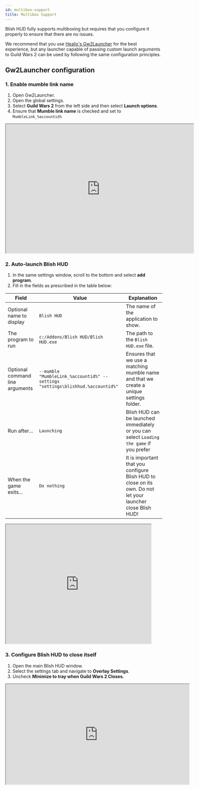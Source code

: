 ```yaml
---
id: multibox-support
title: Multibox Support
---
```


Blish HUD fully supports multiboxing but requires that you configure it properly to ensure that there are no issues.

We recommend that you use [Healix's Gw2Launcher](https://github.com/Healix/Gw2Launcher) for the best experience, but any launcher capable of passing custom launch arguments to Guild Wars 2 can be used by following the same configuration principles.

## Gw2Launcher configuration

### 1. Enable mumble link name

1. Open Gw2Launcher.
2. Open the global settings.
3. Select **Guild Wars 2** from the left side and then select **Launch options**.
4. Ensure that **Mumble link name** is checked and set to `MumbleLink_%accountid%`

<iframe width="602" height="413" src="https://giant.gfycat.com/DemandingAnimatedAsianconstablebutterfly.mp4"></iframe>

### 2. Auto-launch Blish HUD

1. In the same settings window, scroll to the bottom and select **add program**.
2. Fill in the fields as prescribed in the table below:

| Field | Value | Explanation |
|-|-|-|
| Optional name to display | `Blish HUD` | The name of the application to show. |
| The program to run | `c:/Addons/Blish HUD/Blish HUD.exe` | The path to the `Blish HUD.exe` file. |
| Optional command line arguments | `--mumble "MumbleLink_%accountid%" --settings "settings\blishhud.%accountid%"` | Ensures that we use a matching mumble name and that we create a unique settings folder. |
| Run after... | `Launching` | Blish HUD can be launched immediately or you can select `Loading the game` if you prefer |
| When the game exits... | `Do nothing` | It is important that you configure Blish HUD to close on its own. Do not let your launcher close Blish HUD! |

<iframe width="466" height="382" src="https://giant.gfycat.com/DizzyNauticalBushsqueaker.mp4"></iframe>

### 3. Configure Blish HUD to close itself

1. Open the main Blish HUD window.
2. Select the settings tab and navigate to **Overlay Settings**.
3. Uncheck **Minimize to tray when Guild Wars 2 Closes.**

<iframe width="588" height="321" src="https://giant.gfycat.com/NeighboringThornyCockatiel.mp4"></iframe>